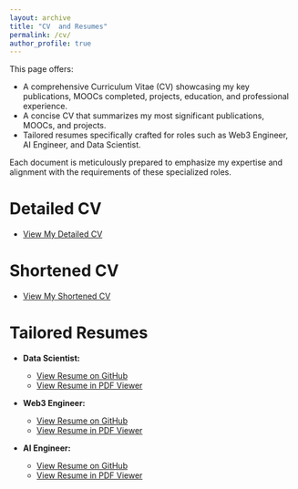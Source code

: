 ```yaml
---
layout: archive
title: "CV  and Resumes"
permalink: /cv/
author_profile: true
---
```






This page offers:

* A comprehensive Curriculum Vitae (CV) showcasing my key publications, MOOCs completed, projects, education, and professional experience.
* A concise CV that summarizes my most significant publications, MOOCs, and projects.
* Tailored resumes specifically crafted for roles such as Web3 Engineer, AI Engineer, and Data Scientist.

Each document is meticulously prepared to emphasize my expertise and alignment with the requirements of these specialized roles.

Detailed CV
======
* [View My Detailed CV](https://github.com/umermjd11/Resumes-CV/blob/main/CV_detailed_UmerMajeed.pdf)

Shortened CV
======
* [View My Shortened CV](https://github.com/umermjd11/Resumes-CV/blob/main/CV_shorten_UmerMajeed.pdf)

Tailored Resumes
======

* **Data Scientist:** 
  - [View Resume on GitHub](https://github.com/umermjd11/Resumes-CV/blob/main/Data-Scientist/Resume_DataScientist_UmerMajeed.pdf)
  - [View Resume in PDF Viewer](https://mozilla.github.io/pdf.js/web/viewer.html?file=https://raw.githubusercontent.com/umermjd11/Resumes-CV/main/Data-Scientist/Resume_DataScientist_UmerMajeed.pdf)

* **Web3 Engineer:** 
  - [View Resume on GitHub](https://github.com/umermjd11/Resumes-CV/blob/main/Web3-Engineer/Resume_Web3Engineer_UmerMajeed.pdf)
  - [View Resume in PDF Viewer](https://mozilla.github.io/pdf.js/web/viewer.html?file=https://raw.githubusercontent.com/umermjd11/Resumes-CV/main/Web3-Engineer/Resume_Web3Engineer_UmerMajeed.pdf)

* **AI Engineer:** 
  - [View Resume on GitHub](https://github.com/umermjd11/Resumes-CV/blob/main/AI-Engineer/Resume_AIEngineer_UmerMajeed.pdf)
  - [View Resume in PDF Viewer](https://mozilla.github.io/pdf.js/web/viewer.html?file=https://raw.githubusercontent.com/umermjd11/Resumes-CV/main/AI-Engineer/Resume_AIEngineer_UmerMajeed.pdf)



